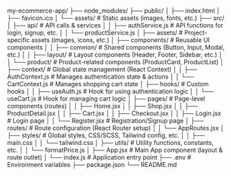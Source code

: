 my-ecommerce-app/
├── node_modules/
├── public/
│   ├── index.html
│   ├── favicon.ico
│   └── assets/              # Static assets (images, fonts, etc.)
├── src/
│   ├── api/                 # API calls & services
│   │   ├── authService.js   # API functions for login, signup, etc.
│   │   └── productService.js
│   ├── assets/              # Project-specific assets (images, icons, etc.)
│   ├── components/          # Reusable UI components
│   │   ├── common/          # Shared components (Button, Input, Modal, etc.)
│   │   ├── layout/          # Layout components (Header, Footer, Sidebar, etc.)
│   │   └── product/         # Product-related components (ProductCard, ProductList)
│   ├── context/             # Global state management (React Context)
│   │   ├── AuthContext.js   # Manages authentication state & actions
│   │   └── CartContext.js   # Manages shopping cart state
│   ├── hooks/               # Custom hooks
│   │   ├── useAuth.js       # Hook for using authentication logic
│   │   └── useCart.js       # Hook for managing cart logic
│   ├── pages/               # Page-level components (routes)
│   │   ├── Home.jsx
│   │   ├── Shop.jsx
│   │   ├── ProductDetail.jsx
│   │   ├── Cart.jsx
│   │   ├── Checkout.jsx
│   │   ├── Login.jsx        # Login page
│   │   └── Register.jsx     # Registration/Signup page
│   ├── routes/              # Route configuration (React Router setup)
│   │   └── AppRoutes.jsx
│   ├── styles/              # Global styles, CSS/SCSS, Tailwind config, etc.
│   │   ├── main.css
│   │   └── tailwind.css
│   ├── utils/               # Utility functions, constants, etc.
│   │   └── formatPrice.js
│   ├── App.jsx              # Main App component (layout & route outlet)
│   └── index.js             # Application entry point
├── .env                     # Environment variables
├── package.json
└── README.md
